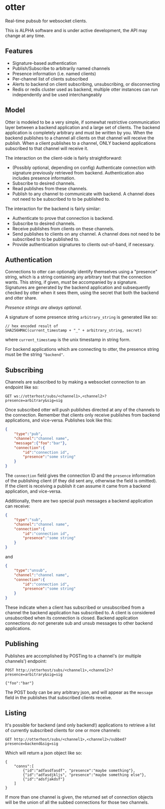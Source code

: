 # otter

Real-time pubsub for websocket clients.

This is ALPHA software and is under active development, the API may change at
any time.

## Features

* Signature-based authentication
* Publish/Subscribe to arbitrarily named channels
* Presence information (i.e. named clients)
* Per-channel list of clients subscribed
* Alerts to backend on client subscribing, unsubscribing, or disconnecting
* Redis or redis cluster used as backend, multiple otter instances can run
  independently and be used interchangeably

## Model

Otter is modeled to be a very simple, if somewhat restrictive communication
layer between a backend application and a large set of clients. The backend
application is completely arbitrary and must be written by you. When the backend
publishes to a channel all clients on that channel will receive the publish.
When a client publishes to a channel, ONLY backend applications subscribed to
that channel will receive it.

The interaction on the client-side is fairly straightforward:

* (Possibly optional, depending on config) Authenticate connection with
  signature previously retrieved from backend. Authentication also includes
  presence information.
* Subscribe to desired channels.
* Read publishes from these channels.
* Publish to any channel to communicate with backend. A channel does not need to
  be subscribed to to be published to.

The interaction for the backend is fairly similar:

* Authenticate to prove that connection is backend.
* Subscribe to desired channels.
* Receive publishes from clients on these channels.
* Send publishes to clients on any channel. A channel does not need to be
  subscribed to to be published to.
* Provide authentication signatures to clients out-of-band, if necessary.

## Authentication

Connections to otter can optionally identify themselves using a "presence"
string, which is a string containing any arbitrary text that the connection
wants. This string, if given, *must* be accompanied by a signature. Signatures
are generated by the backend application and subsequently checked by otter when
it sees them, using the secret that both the backend and otter share.

*Presence strings are always optional*.

A signature of some presence string `arbitrary_string` is generated like so:

```
// hex encoded result of
SHA256HMAC(current_timestamp + "_" + arbitrary_string, secret)
```

where `current_timestamp` is the unix timestamp in string form.

For backend applications which are connecting to otter, the presence string must
be the string `"backend"`.

## Subscribing

Channels are subscribed to by making a websocket connection to an endpoint like
so:

```
GET ws://otterhost/subs/<channel1>,<channel2>?presence=arbitrary&sig=sig
```

Once subscribed otter will push publishes directed at any of the channels to the
connection. Remember that clients only receive publishes from backend
applications, and vice-versa. Publishes look like this:

```json
{
    "type":"pub",
    "channel":"channel name",
    "message":{"foo":"bar"},
    "connection":{
        "id":"connection id",
        "presence":"some string"
    }
}
```

The `connection` field gives the connection ID and the `presence` information of
the publishing client (if they did sent any, otherwise the field is omitted).
If the client is receiving a publish it can assume it came from a backend
application, and vice-versa.

Additionally, there are two special push messages a backend application can
receive:

```json
{
    "type":"sub",
    "channel":"channel name",
    "connection":{
        "id":"connection id",
        "presence":"some string"
    }
}
```

and

```json
{
    "type":"unsub",
    "channel":"channel name",
    "connection":{
        "id":"connection id",
        "presence":"some string"
    }
}
```

These indicate when a client has subscribed or unsubscribed from a channel the
backend application has subscribed to. A client is considered unsubscribed when
its connection is closed. Backend application connections *do not* generate sub
and unsub messages to other backend applications.

## Publishing

Publishes are accomplished by POSTing to a channel's (or multiple channels')
endpoint:

```
POST http://otterhost/subs/<channel1>,<channel2>?presence=arbitrary&sig=sig

{"foo":"bar"}
```

The POST body can be any arbitrary json, and will appear as the `message` field
in the publishes that subscribed clients receive.

## Listing

It's possible for backend (and only backend!) applications to retrieve a list of
currently subscribed clients for one or more channels:

```
GET http://otterhost/subs/<channel1>,<channel2>/subbed?presence=backend&sig=sig
```

Which will return a json object like so:

```
{
    "conns":[
        {"id":"adfasdfasdf", "presence":"maybe something"},
        {"id":"adfasdjkljs", "presence":"maybe something else"},
        {"id":"adsfjakdsf"}
    ]
}
```

If more than one channel is given, the returned set of connection objects will
be the union of all the subbed connections for those two channels.
